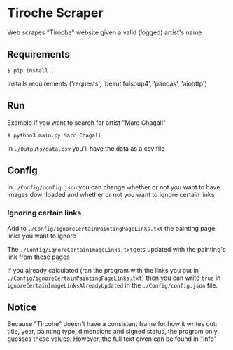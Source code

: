 # Tiroche Scraper
Web scrapes "Tiroche" website given a valid (logged) artist's name

## Requirements

```
$ pip install .
```
Installs requirements ('requests', 'beautifulsoup4', 'pandas', 'aiohttp')

## Run

Example if you want to search for artist "Marc Chagall"
```
$ python3 main.py Marc Chagall
```

In `./Outputs/data.csv` you'll have the data as a csv file

## Config

In `./Config/config.json` you can change whether or not you want to have images downloaded and whether or not you want to ignore certain links

### Ignoring certain links

Add to `./Config/ignoreCertainPaintingPageLinks.txt` the painting page links you want to ignore

The `./Config/ignoreCertainImageLinks.txt`gets updated with the painting's link from these pages

If you already calculated (ran the program with the links you put in `./Config/ignoreCertainPaintingPageLinks.txt`) then
you can write `true` in `ignoreCertainImageLinksAlreadyUpdated` in the `./Config/config.json` file.

## Notice
Because "Tircohe" doesn't have a consistent frame for how it writes out: title, year, painting type, dimensions and signed status, 
the program only guesses these values. However, the full text given can be found in "info"